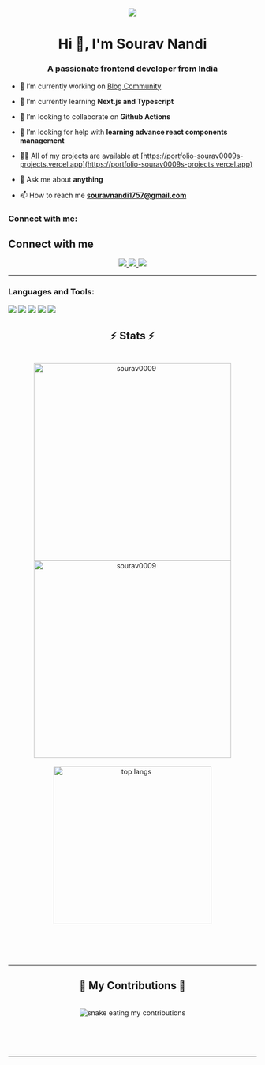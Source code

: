 
<h1 align="center">
    <img src="https://readme-typing-svg.herokuapp.com/?font=Righteous&size=35&center=true&vCenter=true&width=500&height=70&duration=4000&lines=Hi+There!+👋;+I'm+Sourav+Nandi;+Frontend+developer;+Open+source+contributor;+from+India❤️" />
</h1>

<h1 align="center">Hi 👋, I'm Sourav Nandi</h1>
<h3 align="center">A passionate frontend developer from India</h3>

- 🔭 I’m currently working on [Blog Community](https://github.com/sourav0009/BlogApplaction)

- 🌱 I’m currently learning **Next.js and Typescript**

- 👯 I’m looking to collaborate on **Github Actions**

- 🤝 I’m looking for help with **learning advance react components management**

- 👨‍💻 All of my projects are available at [https://portfolio-sourav0009s-projects.vercel.app](https://portfolio-sourav0009s-projects.vercel.app)

- 💬 Ask me about **anything**

- 📫 How to reach me **souravnandi1757@gmail.com**

<h3 align="left">Connect with me:</h3>
<p align="left">
</p>



<div align="center"> 
<h2 align="left">Connect with me</h2>
  <a href="mailto:rg37090@gmail.com">
    <img src="https://img.shields.io/badge/Gmail-333333?style=for-the-badge&logo=gmail&logoColor=red" />
  </a>
  <a href="https://www.linkedin.com/in/mukesh-gupta-0299b628a" target="_blank">
    <img src="https://img.shields.io/badge/LinkedIn-0077B5?style=for-the-badge&logo=linkedin&logoColor=white" target="_blank" />
  </a>
  <a href="https://personal-portfolio-website-five-blue.vercel.app" target="_blank">
     <img src="https://img.shields.io/badge/Portfolio-FF5722?style=for-the-badge&logo=todoist&logoColor=white" target="_blank" /> <!-- sqlite, safari, google-chrome are other good icon options -->
  </a>
</div>

 <hr/>

<h3 align="left">Languages and Tools:</h3>


<img src="https://skillicons.dev/icons?i=javascript,typescript,python,c,c++" />
<img src="https://skillicons.dev/icons?i=nextjs,react,redux,graphql,tailwind,bootstrap,mui,html,css,vite" />
<img src="https://skillicons.dev/icons?i=nodejs,express,nestjs,firebase,jwt" />
<img src="https://skillicons.dev/icons?i=postgresql,mysql,kafka,redis,mongodb" />
<img src="https://skillicons.dev/icons?i=aws,jenkins,nginx,kubernetes,docker,googlecloud,linux" />

<h2 align="center">⚡ Stats ⚡</h2>
<br>
<div align=center>
    <img width=400 align="center" src="https://github-readme-streak-stats.herokuapp.com/?user=sourav0009&theme=react" alt="sourav0009" />
    <img width=400 align="center" src="https://github-readme-stats.vercel.app/api?username=sourav0009&count_private=true&show_icons=true&theme=react&rank_icon=github&border_radius=10" alt="sourav0009" />
    <br/>
    <br/>
    <img width=320 align="center" src="https://github-readme-stats-salesp07.vercel.app/api/top-langs/?username=sourav0009&hide=HTML&langs_count=8&layout=compact&theme=react&border_radius=10&size_weight=0.5&count_weight=0.5&exclude_repo=github-readme-stats" alt="top langs" />
</div>

<br/>
<br/>
<br/>
<br/>
<hr/>

<div align="center">
  <h2>🐍 My Contributions 🐍</h2>
  <br>
  <img alt="snake eating my contributions" src="https://raw.githubusercontent.com/sourav0009/sourav0009/output/github-contribution-grid-snake.svg" />
  
  <br/><br/><br/>
</div>
<hr/>
